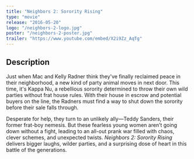 ```yaml
---
title: "Neighbors 2: Sorority Rising"
type: "movie"
release: "2016-05-20"
logo: "/neighbors-2-logo.jpg"
poster: "/neighbors-2-poster.jpg"
trailer: "https://www.youtube.com/embed/X2i9Zz_AqTg"
---
```


## Description

Just when Mac and Kelly Radner think they've finally reclaimed peace in their neighborhood, a new kind of party animal moves in next door. This time, it's Kappa Nu, a rebellious sorority determined to throw their own wild parties without frat house rules. With their house in escrow and potential buyers on the line, the Radners must find a way to shut down the sorority before their sale falls through.

Desperate for help, they turn to an unlikely ally—Teddy Sanders, their former frat-boy nemesis. But these fearless young women aren’t going down without a fight, leading to an all-out prank war filled with chaos, clever schemes, and unexpected twists. *Neighbors 2: Sorority Rising* delivers bigger laughs, wilder parties, and a surprising dose of heart in this battle of the generations.

